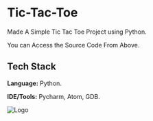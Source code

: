 # Tic-Tac-Toe

Made A Simple Tic Tac Toe Project using Python.

You can Access the Source Code From Above.


## Tech Stack

**Language:** Python.

**IDE/Tools:** Pycharm, Atom, GDB.


![Logo](https://raspberry-valley.azurewebsites.net/img/Python-01.jpg)

